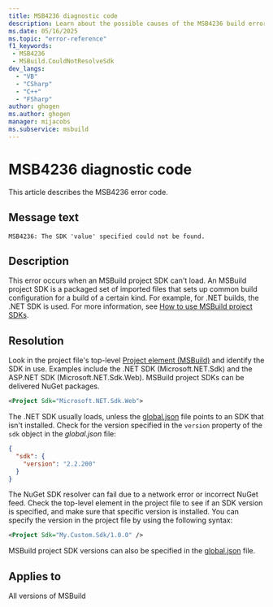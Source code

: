 ```yaml
---
title: MSB4236 diagnostic code
description: Learn about the possible causes of the MSB4236 build error and get troubleshooting tips.
ms.date: 05/16/2025
ms.topic: "error-reference"
f1_keywords:
 - MSB4236
 - MSBuild.CouldNotResolveSdk
dev_langs:
  - "VB"
  - "CSharp"
  - "C++"
  - "FSharp"
author: ghogen
ms.author: ghogen
manager: mijacobs
ms.subservice: msbuild
---
```

# MSB4236 diagnostic code

<!-- :::ErrorDefinitionDescription::: -->
<!-- :::editable-content name="introDescription"::: -->
This article describes the MSB4236 error code.
<!-- :::editable-content-end::: -->

## Message text

<!-- :::editable-content name="messageText"::: -->
`MSB4236: The SDK 'value' specified could not be found.`
<!-- :::editable-content-end::: -->
<!-- MSB4236: The SDK '{0}' specified could not be found. -->

<!-- :::editable-content name="postOutputDescription"::: -->
## Description

This error occurs when an MSBuild project SDK can't load. An MSBuild project SDK is a packaged set of imported files that sets up common build configuration for a build of a certain kind. For example, for .NET builds, the .NET SDK is used. For more information, see [How to use MSBuild project SDKs](../how-to-use-project-sdk.md).

## Resolution

Look in the project file's top-level [Project element (MSBuild)](../project-element-msbuild.md) and identify the SDK in use. Examples include the .NET SDK (Microsoft.NET.Sdk) and the ASP.NET SDK (Microsoft.NET.Sdk.Web). MSBuild project SDKs can be delivered NuGet packages.

```xml
<Project Sdk="Microsoft.NET.Sdk.Web">
```

The .NET SDK usually loads, unless the [global.json](/dotnet/core/tools/global-json) file points to an SDK that isn't installed. Check for the version specified in the `version` property of the `sdk` object in the *global.json* file:

```json
{
  "sdk": {
    "version": "2.2.200"
  }
}
```

The NuGet SDK resolver can fail due to a network error or incorrect NuGet feed. Check the top-level element in the project file to see if an SDK version is specified, and make sure that specific version is installed. You can specify the version in the project file by using the following syntax:

```xml
<Project Sdk="My.Custom.Sdk/1.0.0" />
```

MSBuild project SDK versions can also be specified in the [global.json](/dotnet/core/tools/global-json#msbuild-sdks) file.
<!-- :::editable-content-end::: -->
<!-- :::ErrorDefinitionDescription-end::: -->

## Applies to

All versions of MSBuild